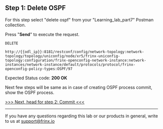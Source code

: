 ## Step 1: Delete OSPF

For this step select "delete ospf" from your "Learning_lab_part7" Postman collection.

Press "**Send**" to execute the request.

```
DELETE

http://{{odl_ip}}:8181/restconf/config/network-topology:network-topology/topology/uniconfig/node/xr5/frinx-uniconfig-topology:configuration/frinx-openconfig-network-instance:network-instances/network-instance/default/protocols/protocol/frinx-openconfig-policy-types:OSPF/97
```

Expected Status code: **200 OK**

Next few steps will be same as in case of creating OSPF process commit, show the OSPF process.

[>>> Next, head for step 2: Commit <<<](5.md)

---
If you have any questions regarding this lab or our products in general, write to us at [support@frinx.io](mailto:support@frinx.io)
